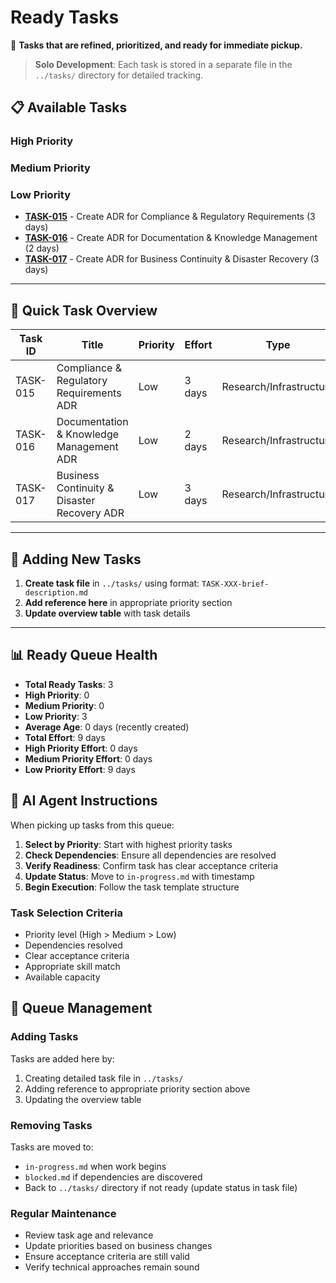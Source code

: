 # Ready Tasks

🎯 **Tasks that are refined, prioritized, and ready for immediate pickup.**

> **Solo Development**: Each task is stored in a separate file in the `../tasks/` directory for detailed tracking.

## 📋 Available Tasks

### High Priority

### Medium Priority

### Low Priority  
- **[TASK-015](../tasks/TASK-015-compliance-regulatory-requirements-adr.md)** - Create ADR for Compliance & Regulatory Requirements (3 days)
- **[TASK-016](../tasks/TASK-016-documentation-knowledge-management-adr.md)** - Create ADR for Documentation & Knowledge Management (2 days)
- **[TASK-017](../tasks/TASK-017-business-continuity-disaster-recovery-adr.md)** - Create ADR for Business Continuity & Disaster Recovery (3 days)

---

## 🎯 Quick Task Overview

| Task ID | Title | Priority | Effort | Type | Status |
|---------|-------|----------|--------|------|--------|
| TASK-015 | Compliance & Regulatory Requirements ADR | Low | 3 days | Research/Infrastructure | Ready |
| TASK-016 | Documentation & Knowledge Management ADR | Low | 2 days | Research/Infrastructure | Ready |
| TASK-017 | Business Continuity & Disaster Recovery ADR | Low | 3 days | Research/Infrastructure | Ready |

---

## 📝 Adding New Tasks

1. **Create task file** in `../tasks/` using format: `TASK-XXX-brief-description.md`
2. **Add reference here** in appropriate priority section
3. **Update overview table** with task details

---

## 📊 Ready Queue Health

- **Total Ready Tasks**: 3
- **High Priority**: 0
- **Medium Priority**: 0
- **Low Priority**: 3
- **Average Age**: 0 days (recently created)
- **Total Effort**: 9 days
- **High Priority Effort**: 0 days
- **Medium Priority Effort**: 0 days
- **Low Priority Effort**: 9 days

## 🤖 AI Agent Instructions

When picking up tasks from this queue:

1. **Select by Priority**: Start with highest priority tasks
2. **Check Dependencies**: Ensure all dependencies are resolved
3. **Verify Readiness**: Confirm task has clear acceptance criteria
4. **Update Status**: Move to `in-progress.md` with timestamp
5. **Begin Execution**: Follow the task template structure

### Task Selection Criteria
- Priority level (High > Medium > Low)
- Dependencies resolved
- Clear acceptance criteria
- Appropriate skill match
- Available capacity

## 🔄 Queue Management

### Adding Tasks
Tasks are added here by:
1. Creating detailed task file in `../tasks/`
2. Adding reference to appropriate priority section above
3. Updating the overview table

### Removing Tasks
Tasks are moved to:
- `in-progress.md` when work begins
- `blocked.md` if dependencies are discovered
- Back to `../tasks/` directory if not ready (update status in task file)

### Regular Maintenance
- Review task age and relevance
- Update priorities based on business changes
- Ensure acceptance criteria are still valid
- Verify technical approaches remain sound
